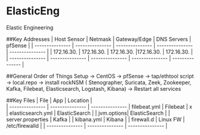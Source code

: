 # ElasticEng
Elastic Engineering



##Key Addresses
| Host Sensor | Netmask | Gateway/Edge | DNS Servers | pfSense | 
| --------------- | --------------- | --------------- | --------------- | --------------- |
| 172.16.30. | 172.16.30. | 172.16.30. |172.16.30. | 172.16.30. |
| --------------- | --------------- | --------------- | --------------- | --------------- |


##General Order of Things
Setup -> CentOS -> pfSense -> tap/ethtool script -> local.repo -> install rockNSM ( Stenographer, Suricata, Zeek, Zookeeper, Kafka, Filebeat, Elasticsearch, Logstash, Kibana) -> Restart all services

##Key Files
| File | App | Location |  
| --------------- | --------------- | --------------- | 
filebeat.yml | Filebeat | x |
elasticsearch.yml | ElasticSearch | |
jvm.options| ElasticSearch | |
server.properties | Kafka | | 
kibana.yml | Kibana | | 
firewall.d | Linux FW | /etc/firewalld |
| --------------- | --------------- | --------------- | 
